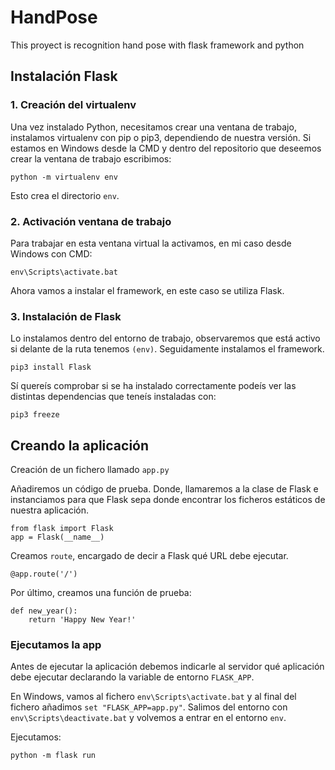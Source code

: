 # HandPose
This proyect is recognition hand pose with flask framework and python

## Instalación Flask

### 1. Creación del virtualenv

Una vez instalado Python, necesitamos crear una ventana de trabajo, instalamos virtualenv con pip o pip3, dependiendo de nuestra versión.
Si estamos en Windows desde la CMD y dentro del repositorio que deseemos crear la ventana de trabajo escribimos:

```
python -m virtualenv env
```
Esto crea el directorio `env`.

### 2. Activación ventana de trabajo

Para trabajar en esta ventana virtual la activamos, en mi caso desde Windows con CMD:

```
env\Scripts\activate.bat
```
Ahora vamos a instalar el framework, en este caso se utiliza Flask.

### 3. Instalación de Flask

Lo instalamos dentro del entorno de trabajo, observaremos que está activo si delante de la ruta tenemos `(env)`.
Seguidamente instalamos el framework.

```
pip3 install Flask
```

Sí quereís comprobar si se ha instalado correctamente podeís ver las distintas dependencias que teneís instaladas con:

```
pip3 freeze
```
## Creando la aplicación

Creación de un fichero llamado `app.py`

Añadiremos un código de prueba. Donde, llamaremos a la clase de Flask e instanciamos para que Flask sepa donde encontrar los ficheros estáticos de nuestra aplicación.

```
from flask import Flask
app = Flask(__name__)
```
Creamos `route`, encargado de decir a Flask qué URL debe ejecutar.

```
@app.route('/')
```
Por último, creamos una función de prueba:

```
def new_year():
    return 'Happy New Year!'
```
### Ejecutamos la app

Antes de ejecutar la aplicación debemos indicarle al servidor qué aplicación debe ejecutar declarando la variable de entorno `FLASK_APP`.

En Windows, vamos al fichero `env\Scripts\activate.bat` y al final del fichero añadimos `set "FLASK_APP=app.py"`. Salimos del entorno con `env\Scripts\deactivate.bat` y volvemos a entrar en el entorno `env`.

Ejecutamos:

```
python -m flask run
```